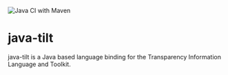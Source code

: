 ![Java CI with Maven](https://github.com/Transparency-Information-Language/java-tilt/workflows/Java%20CI%20with%20Maven/badge.svg)

# java-tilt
java-tilt is a Java based language binding for the Transparency Information Language and Toolkit.
